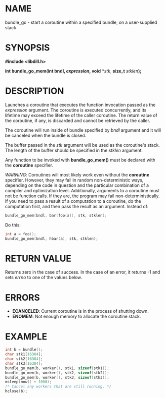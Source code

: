 # NAME

bundle_go - start a coroutine within a specified bundle, on a user-supplied stack

# SYNOPSIS

**#include &lt;libdill.h>**

**int bundle_go_mem(int bndl, **_expression_**, void** \*_stk_, **size_t** _stklen_**);**

# DESCRIPTION

Launches a coroutine that executes the function invocation passed as the _expression_ argument. The coroutine is executed concurrently, and its lifetime may exceed the lifetime of the caller coroutine. The return value of the coroutine, if any, is discarded and cannot be retrieved by the caller.

The coroutine will run inside of bundle specified by _bndl_ argument and it will be canceled when the bundle is closed.

The buffer passed in the _stk_ argument will be used as the coroutine's stack. The length of the buffer should be specified in the _stklen_ argument.

Any function to be invoked with **bundle_go_mem()** must be declared with the **coroutine** specifier.

*WARNING*: Coroutines will most likely work even without the **coroutine** specifier. However, they may fail in random non-deterministic ways, depending on the code in question and the particular combination of a compiler and optimization level. Additionally, arguments to a coroutine must not be function calls. If they are, the program may fail non-deterministically. If you need to pass a result of a computation to a coroutine, do the computation first, and then pass the result as an argument. Instead of:

```c
bundle_go_mem(bndl, bar(foo(a)), stk, stklen);
```

Do this:

```c
int a = foo();
bundle_go_mem(bndl, hbar(a), stk, stklen);
```

# RETURN VALUE

Returns zero in the case of success. In the case of an error, it returns -1 and sets _errno_ to one of the values below.

# ERRORS

* **ECANCELED**: Current coroutine is in the process of shutting down.
* **ENOMEM**: Not enough memory to allocate the coroutine stack.

# EXAMPLE

```c
int b = bundle();
char stk1[16384];
char stk2[16384];
char stk3[16384];
bundle_go_mem(b, worker(), stk1, sizeof(stk1));
bundle_go_mem(b, worker(), stk2, sizeof(stk2));
bundle_go_mem(b, worker(), stk3, sizeof(stk3));
msleep(now() + 1000);
/* Cancel any workers that are still running. */
hclose(b);
```

